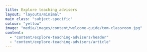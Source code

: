 ```yaml
---
title: Explore teaching advisers
layout: "layouts/minimal"
main_class: "subject-specific"
colour: "yellow"
image: "media/images/content/welcome-guide/tom-classroom.jpg"
content:
  - "content/explore-teaching-advisers/header"
  - "content/explore-teaching-advisers/article"
---
```

